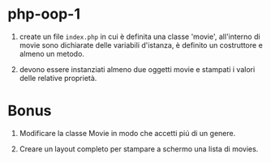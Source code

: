 # php-oop-1

1. create un file `index.php` in cui è definita una classe 'movie', all'interno di movie sono dichiarate delle variabili d'istanza, è definito un costruttore e almeno un metodo.

2. devono essere instanziati almeno due oggetti movie e stampati i valori delle relative proprietà.

# Bonus

1. Modificare la classe Movie in modo che accetti piú di un genere.

2. Creare un layout completo per stampare a schermo una lista di movies.